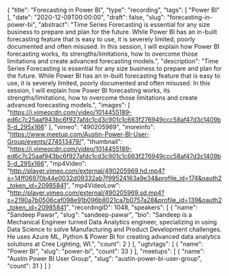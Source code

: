 {
  "title": "Forecasting in Power BI",
  "type": "recording",
  "tags": [
    "Power BI"
  ],
  "date": "2020-12-09T00:00:00",
  "draft": false,
  "slug": "forecasting-in-power-bi",
  "abstract": "Time Series Forecasting is essential for any size business to prepare and plan for the future. While Power BI has an in-built forecasting feature that is easy to use, it is severely limited, poorly documented and often misused. In this session, I will explain how Power BI forecasting works, its strengths/limitations, how to overcome those limitations and create advanced forecasting models.",
  "description": "Time Series Forecasting is essential for any size business to prepare and plan for the future. While Power BI has an in-built forecasting feature that is easy to use, it is severely limited, poorly documented and often misused. In this session, I will explain how Power BI forecasting works, its strengths/limitations, how to overcome those limitations and create advanced forecasting models.",
  "images": [
    "https://i.vimeocdn.com/video/1014455189-ed6c7c25aaf943bc6f927afdc1cd3c901c1c663f276949ccc58af47d3c1409b5-d_295x166"
  ],
  "vimeo": "490205969",
  "moreinfo": "https://www.meetup.com/Austin-Power-BI-User-Group/events/274513479/",
  "thumbnail": "https://i.vimeocdn.com/video/1014455189-ed6c7c25aaf943bc6f927afdc1cd3c901c1c663f276949ccc58af47d3c1409b5-d_295x166",
  "mp4Video": "http://player.vimeo.com/external/490205969.hd.mp4?s=14ff06970b44e0032d09332ab7f99524163a9e34&profile_id=174&oauth2_token_id=20985841",
  "mp4VideoLow": "http://player.vimeo.com/external/490205969.sd.mp4?s=2190a7b0506caf098e91b096b8021ca7b0757a28&profile_id=139&oauth2_token_id=20985841",
  "recordingID": 1048,
  "speakers": [
    {
      "name": "Sandeep Pawar",
      "slug": "sandeep-pawar",
      "bio": "Sandeep is a Mechanical Engineer turned Data Analytics engineer, specializing in using Data Science to solve Manufacturing and Product Development challenges. He uses Azure ML, Python & Power BI for creating advanced data analytics solutions at Cree Lighting, WI.",
      "count": 2
    }
  ],
  "ugtvtags": [
    {
      "name": "Power BI",
      "slug": "power-bi",
      "count": 33
    }
  ],
  "meetups": [
    {
      "name": "Austin Power BI User Group",
      "slug": "austin-power-bi-user-group",
      "count": 31
    }
  ]
}